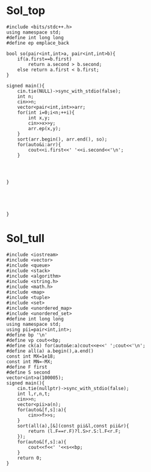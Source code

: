 # Sol_top
 
    #include <bits/stdc++.h>
    using namespace std;
    #define int long long
    #define ep emplace_back
    
    bool so(pair<int,int>a, pair<int,int>b){
        if(a.first==b.first)
            return a.second > b.second;
        else return a.first < b.first;
    }
    
    signed main(){
        cin.tie(NULL)->sync_with_stdio(false);
        int n;
        cin>>n;
        vector<pair<int,int>>arr;
        for(int i=0;i<n;++i){
            int x,y;
            cin>>x>>y;
            arr.ep(x,y);
        }
        sort(arr.begin(), arr.end(), so);
        for(auto&i:arr){
            cout<<i.first<<' '<<i.second<<'\n';
        }
    
    
    
    
    }
    
    
    
    
    
    }


# Sol_tull
    #include <iostream>
    #include <vector>
    #include <queue>
    #include <stack>
    #include <algorithm>
    #include <string.h>
    #include <math.h>
    #include <map>
    #include <tuple>
    #include <set>
    #include <unordered_map>
    #include <unordered_set>
    #define int long long
    using namespace std;
    using pii=pair<int,int>;
    #define bp '\n'
    #define vp cout<<bp;
    #define ck(a) for(auto&e:a)cout<<e<<' ';cout<<'\n';
    #define all(a) a.begin(),a.end()
    const int MX=1e18;
    const int MN=-MX;
    #define F first 
    #define S second
    vector<int>a(100005);
    signed main(){
        cin.tie(nullptr)->sync_with_stdio(false);
        int l,r,n,t;
        cin>>n;
        vector<pii>a(n);
        for(auto&[f,s]:a){
            cin>>f>>s;
        }
        sort(all(a),[&](const pii&l,const pii&r){
            return (l.F==r.F)?l.S>r.S:l.F<r.F;
        });
        for(auto&[f,s]:a){
            cout<<f<<' '<<s<<bp;
        }
        return 0;
    }   
